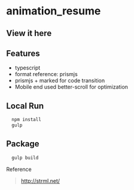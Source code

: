 # animation_resume

## View it here



## Features

- typescript
- format reference: prismjs
- prismjs + marked for code transition
- Mobile end used better-scroll for optimization


## Local Run

```bash
  npm install
  gulp
```


## Package

```bash
  gulp build
```

Reference

> http://strml.net/

